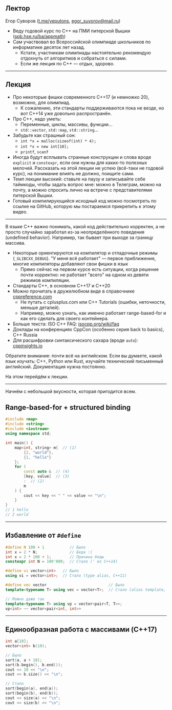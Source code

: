 ## Лектор
Егор Суворов ([t.me/yeputons](https://t.me/yeputons), [egor_suvorov@mail.ru](mailto:egor_suvorov@mail.ru))

* Веду годовой курс по C++ на ПМИ питерской Вышки ([spb.hse.ru/ba/appmath](https://spb.hse.ru/ba/appmath))
* Сам участвовал во Всероссийской олимпиаде школьников по информатике десяток лет назад.
  * Кстати, участникам олимпиады настоятельно рекомендую отдохнуть от алгоритмов и собраться с силами.
  * Если же лекция по C++ — отдых, здорово.

---

## Лекция

* Про некоторые фишки современного C++17 (и немножко 20), возможно, для олимпиад.
  * К сожалению, эти стандарты поддерживаются пока не везде, но вот C++14 уже довольно распространён.
* Про C++, надо уметь:
  * Переменные, циклы, массивы, функции...
  * `std::vector`, `std::map`, `std::string`...
* Забудьте как страшный сон:
  * `int *x = malloc(sizeof(int) * 4);`
  * `int *x = new int[10];`
  * `printf`, `scanf`
* Иногда будут всплывать странные конструкции и слова вроде `explicit` и `constexpr`, если они нужны для каких-то полезных мелочей.
  Рассказать на этой лекции не успею (всё-таки не годовой курс), на понимание влиять не должно, поищите сами.
* Темп лекции высокий: ставьте на паузу и записывайте себе таймкоды, чтобы задать вопрос мне:
  можно в Телеграм, можно на почту, а можно спросить лично на встрече с представителями питерской Вышки.
* Готовый компилирующийся исходный код можно посмотреть по ссылке на GitHub, которую мы постараемся прикрепить к этому видео.

---
В языке C++ важно понимать, какой код действительно корректен, а не просто случайно заработал
из-за неопределённого поведения (undefined behavior).
Например, так бывает при выходе за границу массива.

* Некоторые ориентируются на компилятор и отладочные режимы (`_GLIBCXX_DEBUG`). "У меня всё работает" — первое приближение, многие компиляторы добавляют свои фишки в язык
  * Прямо сейчас на первом курсе есть ситуации, когда решение почти корректно: не работает "всего" на одном из девяти режимов компиляции.
* Стандарты C++, в основном C++17 и C++20
* Можно прочитать в дружелюбном виде в справочнике [cppreference.com](https://cppreference.com])
  * Не путать с cplusplus.com или C++ Tutorials (ошибки, неточности, меньше деталей).
  * Например, можно узнать, как именно работает range-based-for и как его сделать для своего контейнера.
* Больше текста: ISO C++ FAQ: [isocpp.org/wiki/faq](isocpp.org/wiki/faq)
* Доклады на конференциях CppCon (особенно серия back to basics), C++ Russia
* Для расшифровки синтаксического сахара (вроде `auto`): [cppinsights.io](https://cppinsights.io/)

Обратите внимание: почти всё на английском.
Если вы думаете, какой язык изучать: C++, Python или Rust, изучайте технический письменный английский.
Документация нужна постоянно.

На этом перейдём к лекции.

---
Начнём с небольшой вкусности, которая пригодится всем.
## Range-based-for + structured binding
```c++
#include <map>
#include <string>
#include <iostream>
using namespace std;

int main() {
    map<int, string> m{  // (1)
        {2, "world"},
        {1, "hello"}
    };
    for (
        const auto &  // (4)
        [key, value]  // (3)
        :  // (2)
        m
    ) {
        cout << key << " " << value << "\n";
    }
}
// 1 hello
// 2 world
```
---

## Избавление от `#define`
```c++
#define N 100 + 1           // Было
int x = 2 * N;              // Беда :(
int x = 2 * 100 + 1;        // Причина беды 
constexpr int N = 100'000;  // Стало (' из C++14)

#define vi vector<int>   // Было
using vi = vector<int>;  // Стало (type alias, C++11)

#define vec vector                           // Было
template<typename T> using vec = vector<T>;  // Стало (alias template, C++11)

// Можно даже так
template<typename T> using vp = vector<pair<T, T>>;
vp<int> ~~ vector<pair<int, int>>
```

---
## Единообразная работа с массивами (C++17)
```c++
int a[10];
vector<int> b(10);

// Было
sort(a, a + 10);
sort(b.begin(), b.end());
cout << 10 << "\n";
cout << b.size() << "\n";

// Стало
sort(begin(a), end(a));
sort(begin(b), end(b));
cout << size(a) << "\n";
cout << size(b) << "\n";
```
